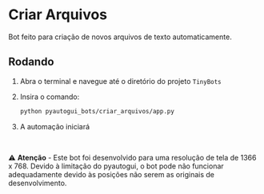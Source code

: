 # Criar Arquivos

Bot feito para criação de novos arquivos de texto automaticamente.

## Rodando

1. Abra o terminal e navegue até o diretório do projeto `TinyBots`

2. Insira o comando:

    ```bash
    python pyautogui_bots/criar_arquivos/app.py
    ```

3. A automação iniciará

$~$

⚠️ **Atenção** - Este bot foi desenvolvido para uma resolução de tela de 1366 x 768. Devido à limitação do pyautogui, o bot pode não funcionar adequadamente devido às posições não serem as originais de desenvolvimento.
